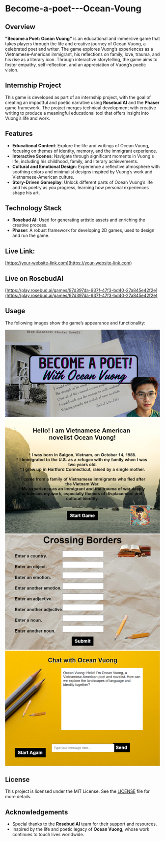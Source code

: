 # Become-a-poet---Ocean-Voung

## Overview

**"Become a Poet: Ocean Vuong"** is an educational and immersive game that takes players through the life and creative journey of Ocean Vuong, a celebrated poet and writer. The game explores Vuong’s experiences as a Vietnamese-American immigrant, his reflections on family, love, trauma, and his rise as a literary icon. Through interactive storytelling, the game aims to foster empathy, self-reflection, and an appreciation of Vuong’s poetic vision.

## Internship Project

This game is developed as part of an internship project, with the goal of creating an impactful and poetic narrative using **Rosebud AI** and the **Phaser** game framework. The project merges technical development with creative writing to produce a meaningful educational tool that offers insight into Vuong’s life and work.

## Features

- **Educational Content**: Explore the life and writings of Ocean Vuong, focusing on themes of identity, memory, and the immigrant experience.
- **Interactive Scenes**: Navigate through significant moments in Vuong's life, including his childhood, family, and literary achievements.
- **Cultural and Emotional Design**: Experience a reflective atmosphere with soothing colors and minimalist designs inspired by Vuong’s work and Vietnamese-American culture.
- **Story-Driven Gameplay**: Unlock different parts of Ocean Vuong’s life and his poetry as you progress, learning how personal experiences shape his art.

## Technology Stack

- **Rosebud AI**: Used for generating artistic assets and enriching the creative process.
- **Phaser**: A robust framework for developing 2D games, used to design and run the game.

## Live Link:

[https://your-website-link.com](https://your-website-link.com)

## Live on RosebudAI

[https://play.rosebud.ai/games/97d397da-937f-47f3-bd40-27a845e42f2e](https://play.rosebud.ai/games/97d397da-937f-47f3-bd40-27a845e42f2e)

## Usage

The following images show the game’s appearance and functionality:

![Application Screenshot](assets/images/screenshot.png)
![Application Screenshot](assets/images/screenshot2.png)
![Application Screenshot](assets/images/screenshot3.png)
![Application Screenshot](assets/images/screenshot4.png)

## License

This project is licensed under the MIT License. See the [LICENSE](LICENSE) file for more details.

## Acknowledgements

- Special thanks to the **Rosebud AI** team for their support and resources.
- Inspired by the life and poetic legacy of **Ocean Vuong**, whose work continues to touch lives worldwide.

